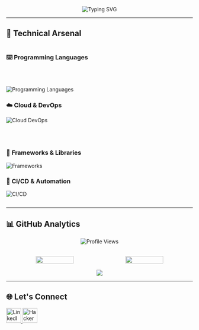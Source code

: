 <div align="center">
  <img src="https://readme-typing-svg.herokuapp.com?font=Fira+Code&size=26&duration=4000&pause=1000&color=000000&center=true&vCenter=true&width=300&lines=I'm+Abrar+Ahmed" alt="Typing SVG" />
</div>

---

## 🔧 Technical Arsenal

<div align="center" style="display: flex; justify-content: space-between; gap: 2rem; flex-wrap: wrap;">

### ⌨️ **Programming Languages**
<div style="flex: 1; min-width: 300px; text-align: left;">
  <p>
    <img src="https://skillicons.dev/icons?i=java,python,js,ts" alt="Programming Languages" />
  </p>

### ☁️ **Cloud & DevOps**
  <p>
    <img src="https://skillicons.dev/icons?i=aws,gcp,kubernetes,docker,terraform" alt="Cloud DevOps" />
  </p>
</div>

<div style="flex: 1; min-width: 300px; text-align: left;">

### 🧩 **Frameworks & Libraries**
  <p>
    <img src="https://skillicons.dev/icons?i=spring,dotnet,angular,react" alt="Frameworks" />
  </p>

### 🚀 **CI/CD & Automation**
  <p>
    <img src="https://skillicons.dev/icons?i=jenkins,githubactions,ansible" alt="CI/CD" />
  </p>
</div>

</div>

---

## 📊 GitHub Analytics

<div align="center">
  
  ![Profile Views](https://komarev.com/ghpvc/?username=abrar2030&color=000000&label=PROFILE+VIEWS&style=for-the-badge)
  
  <br>
  
  <div style="display: flex; gap: 1rem; justify-content: center;">
    <img width="45%" src="https://github-readme-stats.vercel.app/api?username=abrar2030&show_icons=true&theme=nightowl&count_private=true&include_all_commits=true&hide_border=true" />
    <img width="45%" src="https://github-readme-stats.vercel.app/api/top-langs/?username=abrar2030&layout=compact&theme=nightowl&hide_border=true&langs_count=8" />
  </div>
  
  <br>
  
  <img src="https://github-readme-streak-stats.herokuapp.com/?user=abrar2030&theme=nightowl&hide_border=true" />
  
  <br>
  
</div>

---

## 🌐 Let's Connect
<p align="left">
  <a href="https://linkedin.com/in/abrar2030" target="_blank">
    <img src="https://skillicons.dev/icons?i=linkedin" alt="LinkedIn" height="40" />
  </a>
  <a href="https://www.hackerrank.com/abrar2030" target="_blank">
    <img src="https://skillicons.dev/icons?i=hackerrank" alt="HackerRank" height="40" />
  </a>
</p>
